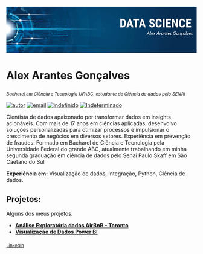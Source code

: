 <p align="center">
  <img src="banner.png" >
</p>

# Alex Arantes Gonçalves
<sub>*Bacharel em Ciência e Tecnologia UFABC, estudante de Ciência de dados pelo SENAI*</sub>

[![autor](https://img.shields.io/badge/autor-axargon-blue)](https://www.linkedin.com/in/alex-a-goncalves/)
[![email](https://img.shields.io/badge/projeto-visualiza%C3%A7%C3%A3o%20de%20dados-blue)](axargon@gmail.com) 
[![indefinido](https://img.shields.io/badge/tecnologia-powerBi-blue)](https://powerbi.microsoft.com/en-us/) 
[![Indeterminado](https://img.shields.io/badge/contributions-welcome-blue.svg?style=flat)](axargon@gmail.com)


Cientista de dados apaixonado por transformar dados em insights acionáveis. Com mais de 17 anos em ciências aplicadas, desenvolvo soluções personalizadas para otimizar processos e impulsionar o crescimento de negócios em diversos setores. Experiência em prevenção de fraudes.
Formado em Bacharel de Ciência e Tecnologia pela Universidade Federal do grande ABC, atualmente trabalhando em minha segunda graduação em ciência de dados pelo Senai Paulo Skaff em São Caetano do Sul

**Experiência em:** Visualização de dados, Integração, Python, Ciência de dados.

## Projetos:
Alguns dos meus projetos:

* **[Análise Exploratória dados AirBnB - Toronto](https://github.com/Axargon/ds_portfolio_In/blob/master/Analysing_Airbnb_Data_for_Toronto.ipynb)**
* **[Visualização de Dados Power BI ](https://github.com/Axargon/data_visualization/blob/master/README.md)**


 
 
 <!-- *Links:*-->
 <sub>[LinkedIn](https://www.linkedin.com/in/alex-a-goncalves/)</sub>

